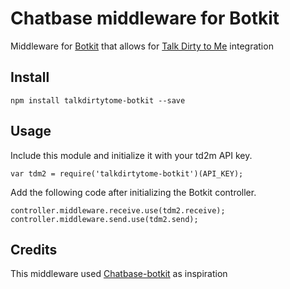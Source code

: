 # Chatbase middleware for Botkit
Middleware for [Botkit](http://howdy.ai/botkit) that allows for [Talk Dirty to Me](https://talkdirtytome.tech) integration

## Install

`npm install talkdirtytome-botkit --save`

## Usage
Include this module and initialize it with your td2m API key.

```
var tdm2 = require('talkdirtytome-botkit')(API_KEY);
```

Add the following code after initializing the Botkit controller.

```
controller.middleware.receive.use(tdm2.receive);
controller.middleware.send.use(tdm2.send);
```

## Credits
This middleware used [Chatbase-botkit](https://github.com/asopinka/chatbase-botkit) as inspiration
